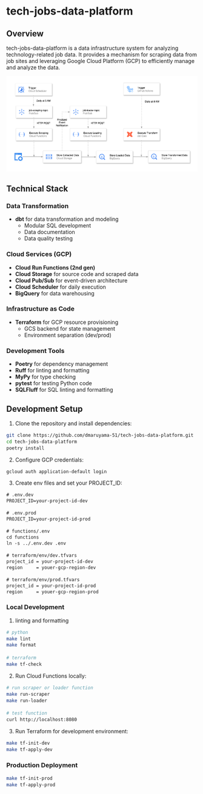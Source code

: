 # tech-jobs-data-platform

## Overview
tech-jobs-data-platform is a data infrastructure system for analyzing technology-related job data. It provides a mechanism for scraping data from job sites and leveraging Google Cloud Platform (GCP) to efficiently manage and analyze the data.

![architecture](./images/architecture.png)

## Technical Stack

### Data Transformation
- **dbt** for data transformation and modeling
  - Modular SQL development
  - Data documentation
  - Data quality testing

### Cloud Services (GCP)
- **Cloud Run Functions (2nd gen)**
- **Cloud Storage** for source code and scraped data
- **Cloud Pub/Sub** for event-driven architecture
- **Cloud Scheduler** for daily execution
- **BigQuery** for data warehousing

### Infrastructure as Code
- **Terraform** for GCP resource provisioning
  - GCS backend for state management
  - Environment separation (dev/prod)

### Development Tools
- **Poetry** for dependency management
- **Ruff** for linting and formatting
- **MyPy** for type checking
- **pytest** for testing Python code
- **SQLFluff** for SQL linting and formatting


## Development Setup

1. Clone the repository and install dependencies:

```bash
git clone https://github.com/dmaruyama-51/tech-jobs-data-platform.git
cd tech-jobs-data-platform
poetry install
```

2. Configure GCP credentials:

```bash
gcloud auth application-default login
```

3. Create env files and set your PROJECT_ID:

```
# .env.dev
PROJECT_ID=your-project-id-dev

# .env.prod
PROJECT_ID=your-project-id-prod

# functions/.env
cd functions
ln -s ../.env.dev .env

# terraform/env/dev.tfvars
project_id = your-project-id-dev
region     = youer-gcp-region-dev

# terraform/env/prod.tfvars
project_id = your-project-id-prod
region     = youer-gcp-region-prod
```

### Local Development 

1. linting and formatting 

```bash
# python 
make lint
make format

# terraform 
make tf-check
```

2. Run Cloud Functions locally:

```bash
# run scraper or loader function
make run-scraper
make run-loader

# test function 
curl http://localhost:8080
```

3. Run Terraform for development environment:

```bash
make tf-init-dev
make tf-apply-dev
```


### Production Deployment

```bash
make tf-init-prod
make tf-apply-prod
```
